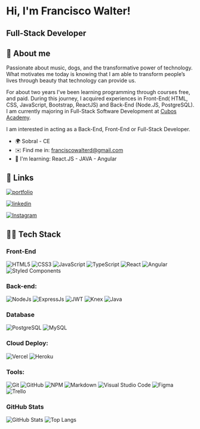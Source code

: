 Hi, I'm Francisco Walter!
========================================================================================================================================

Full-Stack Developer
-----------------------------------------------

## 🚀 About me

<p text-align="justify">
      Passionate about music, dogs, and the transformative power of technology. What motivates me today is knowing that I am able to transform people’s lives through beauty that technology can provide us.
<p text-align="justify">
     For about two years I’ve been learning programming through courses free, and paid. During this journey, I acquired experiences in Front-End( HTML, CSS, JavaScript, Bootstrap, ReactJS) and Back-End (Node.JS, PostgreSQL). I am currently majoring in Full-Stack Software Development at <a href="https://cubos.academy/?utm_term=cubos%20academy&utm_campaign=Conversion+-+Search+-+Branding+-+Cubos+Academy&utm_source=google&utm_medium=cpc&hsa_acc=6320525513&hsa_cam=18154121427&hsa_grp=141084695032&hsa_ad=618464016440&hsa_src=g&hsa_tgt=kwd-1212716925774&hsa_kw=cubos%20academy&hsa_mt=e&hsa_net=adwords&hsa_ver=3&gclid=CjwKCAjw9-6oBhBaEiwAHv1QvIvh3D2a2pDP6tv7jAUX5dtRL0TjDAPAORVyEm9vVMxjZVFZDsOmYhoCW1IQAvD_BwE">Cubos Academy</a>.
<p text-align="justify">
      I am interested in acting as a Back-End, Front-End or Full-Stack Developer.
</p>


*   🌍  Sobral - CE
*   ✉️  Find me in: [franciscowalterd@gmail.com](mailto:franciscowalterd@gmail.com)
*   🧠  I'm learning: React.JS - JAVA - Angular

## 🔗 Links
[![portfolio](https://img.shields.io/badge/my_portfolio-000?style=for-the-badge&logo=ko-fi&logoColor=white)](https://portfolio-fwalterdias.vercel.app/home)

[![linkedin](https://img.shields.io/badge/linkedin-0A66C2?style=for-the-badge&logo=linkedin&logoColor=white)](https://www.linkedin.com/in/francisco-walter/)

[![Instagram](https://img.shields.io/badge/instagram-D9488B?style=for-the-badge&logo=instagram&logoColor=black)](https://www.instagram.com/johannwerther/?igshid=OGQ5ZDc2ODk2ZA%3D%3D)

## 👨‍💻 Tech Stack

### Front-End
![HTML5](https://img.shields.io/badge/html5-%23E34F26.svg?style=for-the-badge&logo=html5&logoColor=white)
![CSS3](https://img.shields.io/badge/css3-%231572B6.svg?style=for-the-badge&logo=css3&logoColor=white)
![JavaScript](https://img.shields.io/badge/JavaScript-000?style=for-the-badge&logo=javascript)
![TypeScript](https://img.shields.io/badge/TypeScript-blue?style=for-the-badge&logo=typescript&logoColor=white)
![React](https://img.shields.io/badge/react-%2320232a.svg?style=for-the-badge&logo=react&logoColor=%2361DAFB)
![Angular](https://img.shields.io/badge/angular-%23DD0031.svg?style=for-the-badge&logo=angular&logoColor=white)
![Styled Components](https://img.shields.io/badge/styled--components-DB7093?style=for-the-badge&logo=styled-components&logoColor=white)


### Back-end:
![NodeJs](https://img.shields.io/badge/node.js-6DA55F?style=for-the-badge&logo=node.js&logoColor=white)
![ExpressJs](https://img.shields.io/badge/Express.js-green?style=for-the-badge&logo=express&logoColor=white)
![JWT](https://img.shields.io/badge/JWT-black?style=for-the-badge&logo=JSON%20web%20tokens)
![Knex](https://img.shields.io/badge/Knex.js-orange?style=for-the-badge&logo=Knex.js)
![Java](https://img.shields.io/badge/java-%23ED8B00.svg?style=for-the-badge&logo=openjdk&logoColor=white)


### Database
![PostgreSQL](https://img.shields.io/badge/postgresql-%23220052.svg?style=for-the-badge&logo=postgresql&logoColor=white)
![MySQL](https://img.shields.io/badge/mysql-blue.svg?style=for-the-badge&logo=mysql&logoColor=white)

### Cloud Deploy:

![Vercel](https://img.shields.io/badge/Vercel-000000?style=for-the-badge&logo=vercel&logoColor=white)
![Heroku](https://img.shields.io/badge/Heroku-430098?style=for-the-badge&logo=heroku&logoColor=white)

### Tools:

![Git](https://img.shields.io/badge/GIT-E44C30?style=for-the-badge&logo=git&logoColor=white)
![GitHub](https://img.shields.io/badge/GitHub-100000?style=for-the-badge&logo=github&logoColor=white)
![NPM](https://img.shields.io/badge/npm-CB3837?style=for-the-badge&logo=npm&logoColor=white)
![Markdown](https://img.shields.io/badge/Markdown-000000?style=for-the-badge&logo=markdown&logoColor=white)
![Visual Studio Code](https://img.shields.io/badge/Visual_Studio_Code-0078D4?style=for-the-badge&logo=visual%20studio%20code&logoColor=white)
![Figma](https://img.shields.io/badge/Figma-F24E1E?style=for-the-badge&logo=figma&logoColor=white)
![Trello](https://img.shields.io/badge/Trello-0052CC?style=for-the-badge&logo=trello&logoColor=white)


### GitHub Stats

![GitHub Stats](https://github-readme-stats.vercel.app/api?username=FWalterDias&theme=transparent&bg_color=000&border_color=30A3DC&show_icons=true&icon_color=30A3DC&title_color=E94D5F&text_color=FFF)
![Top Langs](https://github-readme-stats-git-masterrstaa-rickstaa.vercel.app/api/top-langs/?username=FWalterDias&bg_color=000&border_color=30A3DC&title_color=E94D5F&text_color=FFF)
